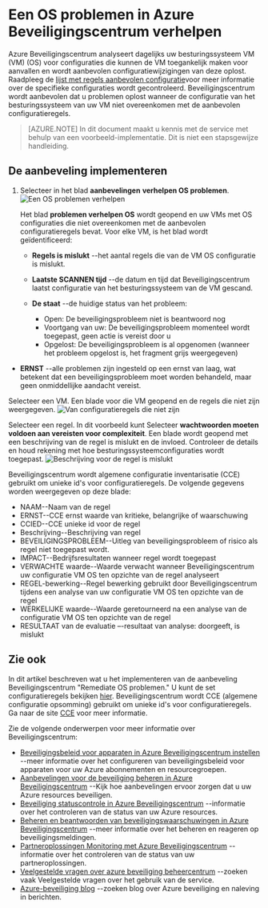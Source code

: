 <properties
   pageTitle="Een verhelpen OS problemen in Azure Beveiligingscentrum | Microsoft Azure"
   description="In dit document ziet u hoe u het implementeren van de aanbeveling Azure Beveiligingscentrum **verhelpen OS problemen**."
   services="security-center"
   documentationCenter="na"
   authors="TerryLanfear"
   manager="MBaldwin"
   editor=""/>

<tags
   ms.service="security-center"
   ms.devlang="na"
   ms.topic="article"
   ms.tgt_pltfrm="na"
   ms.workload="na"
   ms.date="10/17/2016"
   ms.author="terrylan"/>

# <a name="remediate-os-vulnerabilities-in-azure-security-center"></a>Een OS problemen in Azure Beveiligingscentrum verhelpen

Azure Beveiligingscentrum analyseert dagelijks uw besturingssysteem VM (VM) (OS) voor configuraties die kunnen de VM toegankelijk maken voor aanvallen en wordt aanbevolen configuratiewijzigingen van deze oplost. Raadpleeg de [lijst met regels aanbevolen configuratie](https://gallery.technet.microsoft.com/Azure-Security-Center-a789e335)voor meer informatie over de specifieke configuraties wordt gecontroleerd. Beveiligingscentrum wordt aanbevolen dat u problemen oplost wanneer de configuratie van het besturingssysteem van uw VM niet overeenkomen met de aanbevolen configuratieregels.

> [AZURE.NOTE] In dit document maakt u kennis met de service met behulp van een voorbeeld-implementatie.  Dit is niet een stapsgewijze handleiding.

## <a name="implement-the-recommendation"></a>De aanbeveling implementeren

1. Selecteer in het blad **aanbevelingen** **verhelpen OS problemen**.
![Een OS problemen verhelpen][1]

    Het blad **problemen verhelpen OS** wordt geopend en uw VMs met OS configuraties die niet overeenkomen met de aanbevolen configuratieregels bevat.  Voor elke VM, is het blad wordt geïdentificeerd:

   - **Regels is mislukt** --het aantal regels die van de VM OS configuratie is mislukt.
   - **Laatste SCANNEN tijd** --de datum en tijd dat Beveiligingscentrum laatst configuratie van het besturingssysteem van de VM gescand.
   - **De staat** --de huidige status van het probleem:

        - Open: De beveiligingsprobleem niet is beantwoord nog
        - Voortgang van uw: De beveiligingsprobleem momenteel wordt toegepast, geen actie is vereist door u
        - Opgelost: De beveiligingsprobleem is al opgenomen (wanneer het probleem opgelost is, het fragment grijs weergegeven)
  - **ERNST** --alle problemen zijn ingesteld op een ernst van laag, wat betekent dat een beveiligingsprobleem moet worden behandeld, maar geen onmiddellijke aandacht vereist.

Selecteer een VM. Een blade voor die VM geopend en de regels die niet zijn weergegeven.
   ![Van configuratieregels die niet zijn][2]

Selecteer een regel. In dit voorbeeld kunt Selecteer **wachtwoorden moeten voldoen aan vereisten voor complexiteit**. Een blade wordt geopend met een beschrijving van de regel is mislukt en de invloed. Controleer de details en houd rekening met hoe besturingssysteemconfiguraties wordt toegepast.
  ![Beschrijving voor de regel is mislukt][3]

  Beveiligingscentrum wordt algemene configuratie inventarisatie (CCE) gebruikt om unieke id's voor configuratieregels. De volgende gegevens worden weergegeven op deze blade:

  - NAAM--Naam van de regel
  - ERNST--CCE ernst waarde van kritieke, belangrijke of waarschuwing
  - CCIED--CCE unieke id voor de regel
  - Beschrijving--Beschrijving van regel
  - BEVEILIGINGSPROBLEEM--Uitleg van beveiligingsprobleem of risico als regel niet toegepast wordt.
  - IMPACT--Bedrijfsresultaten wanneer regel wordt toegepast
  - VERWACHTE waarde--Waarde verwacht wanneer Beveiligingscentrum uw configuratie VM OS ten opzichte van de regel analyseert
  - REGEL-bewerking--Regel bewerking gebruikt door Beveiligingscentrum tijdens een analyse van uw configuratie VM OS ten opzichte van de regel
  - WERKELIJKE waarde--Waarde geretourneerd na een analyse van de configuratie VM OS ten opzichte van de regel
  - RESULTAAT van de evaluatie –-resultaat van analyse: doorgeeft, is mislukt


## <a name="see-also"></a>Zie ook

In dit artikel beschreven wat u het implementeren van de aanbeveling Beveiligingscentrum "Remediate OS problemen." U kunt de set configuratieregels bekijken [hier](https://gallery.technet.microsoft.com/Azure-Security-Center-a789e335). Beveiligingscentrum wordt CCE (algemene configuratie opsomming) gebruikt om unieke id's voor configuratieregels. Ga naar de site [CCE](http://cce.mitre.org) voor meer informatie.

Zie de volgende onderwerpen voor meer informatie over Beveiligingscentrum:

- [Beveiligingsbeleid voor apparaten in Azure Beveiligingscentrum instellen](security-center-policies.md) --meer informatie over het configureren van beveiligingsbeleid voor apparaten voor uw Azure abonnementen en resourcegroepen.
- [Aanbevelingen voor de beveiliging beheren in Azure Beveiligingscentrum](security-center-recommendations.md) --Kijk hoe aanbevelingen ervoor zorgen dat u uw Azure resources beveiligen.
- [Beveiliging statuscontrole in Azure Beveiligingscentrum](security-center-monitoring.md) --informatie over het controleren van de status van uw Azure resources.
- [Beheren en beantwoorden van beveiligingswaarschuwingen in Azure Beveiligingscentrum](security-center-managing-and-responding-alerts.md) --meer informatie over het beheren en reageren op beveiligingsmeldingen.
- [Partneroplossingen Monitoring met Azure Beveiligingscentrum](security-center-partner-solutions.md) --informatie over het controleren van de status van uw partneroplossingen.
- [Veelgestelde vragen over azure beveiliging beheercentrum](security-center-faq.md) --zoeken vaak Veelgestelde vragen over het gebruik van de service.
- [Azure-beveiliging blog](http://blogs.msdn.com/b/azuresecurity/) --zoeken blog over Azure beveiliging en naleving in berichten.

<!--Image references-->
[1]: ./media/security-center-remediate-os-vulnerabilities/recommendation.png
[2]:./media/security-center-remediate-os-vulnerabilities/vm-remediate-os-vulnerabilities.png
[3]: ./media/security-center-remediate-os-vulnerabilities/vulnerability-details.png
